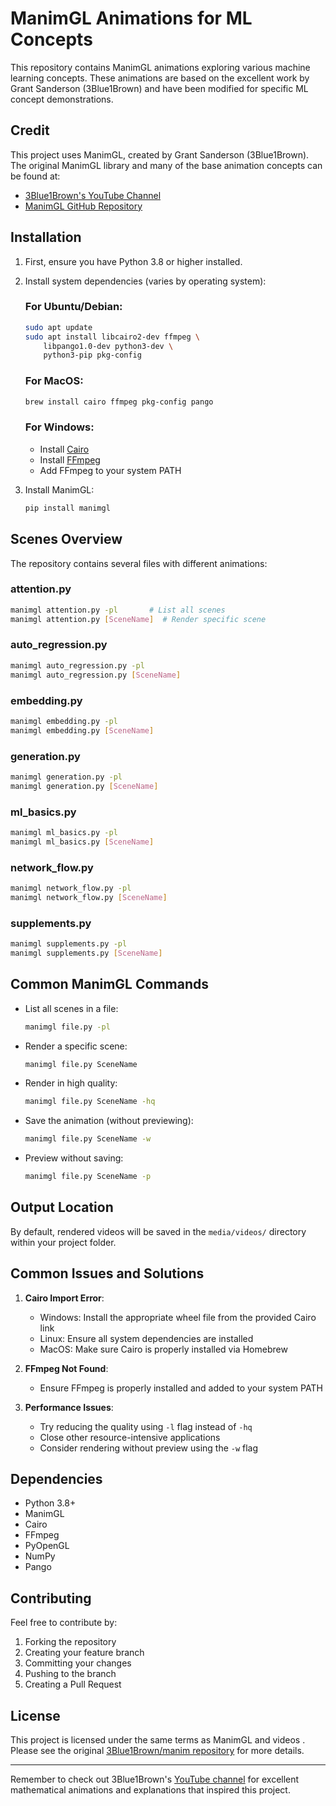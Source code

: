 # ManimGL Animations for ML Concepts

This repository contains ManimGL animations exploring various machine learning concepts. These animations are based on the excellent work by Grant Sanderson (3Blue1Brown) and have been modified for specific ML concept demonstrations.

## Credit
This project uses ManimGL, created by Grant Sanderson (3Blue1Brown). The original ManimGL library and many of the base animation concepts can be found at:
- [3Blue1Brown's YouTube Channel](https://www.youtube.com/c/3blue1brown)
- [ManimGL GitHub Repository](https://github.com/3b1b/manim)

## Installation

1. First, ensure you have Python 3.8 or higher installed.

2. Install system dependencies (varies by operating system):

   ### For Ubuntu/Debian:
   ```bash
   sudo apt update
   sudo apt install libcairo2-dev ffmpeg \
       libpango1.0-dev python3-dev \
       python3-pip pkg-config
   ```

   ### For MacOS:
   ```bash
   brew install cairo ffmpeg pkg-config pango
   ```

   ### For Windows:
   - Install [Cairo](https://www.lfd.uci.edu/~gohlke/pythonlibs/#pycairo)
   - Install [FFmpeg](https://ffmpeg.org/download.html)
   - Add FFmpeg to your system PATH

3. Install ManimGL:
   ```bash
   pip install manimgl
   ```

## Scenes Overview

The repository contains several files with different animations:

### attention.py
```bash
manimgl attention.py -pl       # List all scenes
manimgl attention.py [SceneName]  # Render specific scene
```

### auto_regression.py
```bash
manimgl auto_regression.py -pl
manimgl auto_regression.py [SceneName]
```

### embedding.py
```bash
manimgl embedding.py -pl
manimgl embedding.py [SceneName]
```

### generation.py
```bash
manimgl generation.py -pl
manimgl generation.py [SceneName]
```

### ml_basics.py
```bash
manimgl ml_basics.py -pl
manimgl ml_basics.py [SceneName]
```

### network_flow.py
```bash
manimgl network_flow.py -pl
manimgl network_flow.py [SceneName]
```

### supplements.py
```bash
manimgl supplements.py -pl
manimgl supplements.py [SceneName]
```

## Common ManimGL Commands

- List all scenes in a file:
  ```bash
  manimgl file.py -pl
  ```

- Render a specific scene:
  ```bash
  manimgl file.py SceneName
  ```

- Render in high quality:
  ```bash
  manimgl file.py SceneName -hq
  ```

- Save the animation (without previewing):
  ```bash
  manimgl file.py SceneName -w
  ```

- Preview without saving:
  ```bash
  manimgl file.py SceneName -p
  ```

## Output Location

By default, rendered videos will be saved in the `media/videos/` directory within your project folder.

## Common Issues and Solutions

1. **Cairo Import Error**:
   - Windows: Install the appropriate wheel file from the provided Cairo link
   - Linux: Ensure all system dependencies are installed
   - MacOS: Make sure Cairo is properly installed via Homebrew

2. **FFmpeg Not Found**:
   - Ensure FFmpeg is properly installed and added to your system PATH

3. **Performance Issues**:
   - Try reducing the quality using `-l` flag instead of `-hq`
   - Close other resource-intensive applications
   - Consider rendering without preview using the `-w` flag

## Dependencies

- Python 3.8+
- ManimGL
- Cairo
- FFmpeg
- PyOpenGL
- NumPy
- Pango

## Contributing

Feel free to contribute by:
1. Forking the repository
2. Creating your feature branch
3. Committing your changes
4. Pushing to the branch
5. Creating a Pull Request

## License

This project is licensed under the same terms as ManimGL and videos . Please see the original [3Blue1Brown/manim repository](https://github.com/3b1b/manim) for more details.

---

Remember to check out 3Blue1Brown's [YouTube channel](https://www.youtube.com/c/3blue1brown) for excellent mathematical animations and explanations that inspired this project.